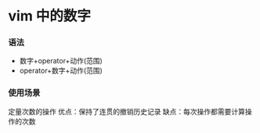 <!--
 * @Author: hy
 * @Date: 2022-06-12 23:05:34
 * @LastEditors: hy
 * @Description:
 * @LastEditTime: 2022-06-12 23:39:13
 * @FilePath: /til/vim/vim_number.md
 * Copyright 2022 hy, All Rights Reserved.
 * 仅供学习使用~
-->

# vim 中的数字

### 语法

- 数字+operator+动作(范围)
- operator+数字+动作(范围)

### 使用场景

定量次数的操作
优点：保持了连贯的撤销历史记录
缺点：每次操作都需要计算操作的次数
